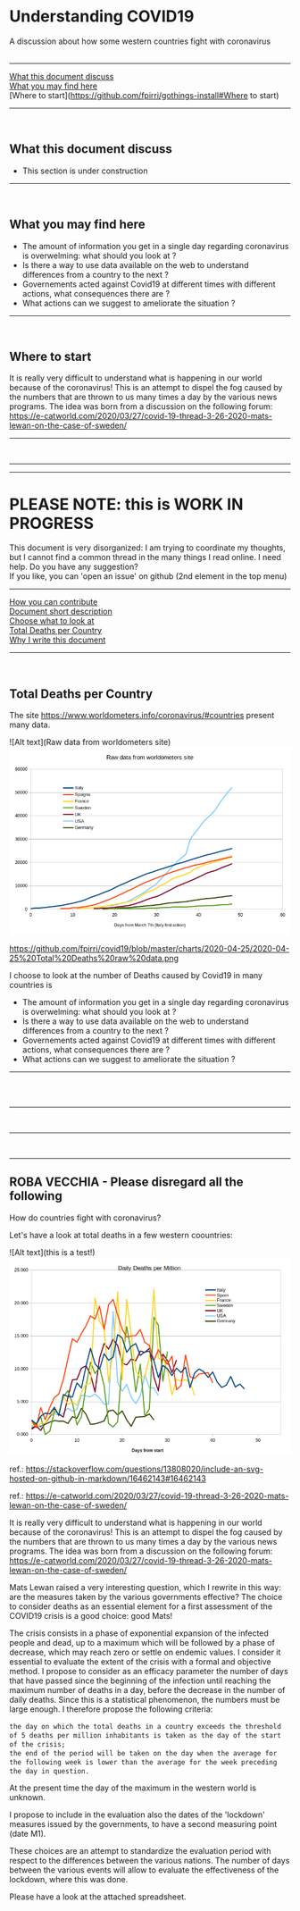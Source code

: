 # Understanding COVID19

A discussion about how some western countries fight with coronavirus  
<br />  

----

[What this document discuss](https://github.com/fpirri/covid19/tree/master/history/2020-04-25#what-this-document-discuss)  
[What you may find here](https://github.com/fpirri/covid19/tree/master/history/2020-04-25#what-you-may-find-here)  
[Where to start](https://github.com/fpirri/gothings-install#Where to start)  
  
----

<br />

What this document discuss
----  

* This section is under construction

----

<br />

What you may find here
----  

* The amount of information you get in a single day regarding coronavirus is overwelming: what should you look at ? 
* Is there a way to use data available on the web to understand differences from a country to the next ?
* Governements acted against Covid19 at different times with different actions, what consequences there are ?
* What actions can we suggest to ameliorate the situation ?   

----

<br />

Where to start
----  

It is really very difficult to understand what is happening in our world because of the coronavirus! This is an attempt to dispel the fog caused by the numbers that are thrown to us many times a day by the various news programs. The idea was born from a discussion on the following forum: https://e-catworld.com/2020/03/27/covid-19-thread-3-26-2020-mats-lewan-on-the-case-of-sweden/


----
<br />  

----
  
----

PLEASE NOTE: this is WORK IN PROGRESS
===

This document is very disorganized: I am trying to coordinate my thoughts, but I cannot find a common thread in the many things I read online.
I need help. Do you have any suggestion?
<br />
If you like, you can 'open an issue' on github (2nd element in the top menu)


----

[How you can contribute](https://github.com/fpirri/gothings-install#How-you-can-contribute)  
[Document short description](https://github.com/fpirri/gothings-install#gothingssystem-short-description)  
[Choose what to look at](https://github.com/fpirri/gothings-install#gothingssystem-short-description)  
[Total Deaths per Country](https://github.com/fpirri/gothings-install#gothingssystem-short-description)  
[Why I write this document](https://github.com/fpirri/gothings-install#pre-installation-steps)  

----

<br />

Total Deaths per Country
----  

The site https://www.worldometers.info/coronavirus/#countries present many data. 

![Alt text](Raw data from worldometers site)
<img src="https://github.com/fpirri/covid19/raw/master/history/images/2020-04-25%20Total%20Deaths%20raw%20data.png">



https://github.com/fpirri/covid19/blob/master/charts/2020-04-25/2020-04-25%20Total%20Deaths%20raw%20data.png


I choose to look at the number  of Deaths caused by Covid19 in many countries is
* The amount of information you get in a single day regarding coronavirus is overwelming: what should you look at ? 
* Is there a way to use data available on the web to understand differences from a country to the next ?
* Governements acted against Covid19 at different times with different actions, what consequences there are ?
* What actions can we suggest to ameliorate the situation ?   

----

<br />

<br />

----


<br />

----


<br />

----


ROBA VECCHIA - Please disregard all the following
----


How do countries fight with coronavirus?

Let's have a look at total deaths in a few western coountries:

![Alt text](this is a test!)
<img src="https://github.com/fpirri/covid19/blob/master/charts/2020-04-25/2020-04-25%20Countries%20Daily%20Deaths%20per%20Million.01.png">


ref.: https://stackoverflow.com/questions/13808020/include-an-svg-hosted-on-github-in-markdown/16462143#16462143

ref.: https://e-catworld.com/2020/03/27/covid-19-thread-3-26-2020-mats-lewan-on-the-case-of-sweden/

It is really very difficult to understand what is happening in our world because of the coronavirus! This is an attempt to dispel the fog caused by the numbers that are thrown to us many times a day by the various news programs. The idea was born from a discussion on the following forum: https://e-catworld.com/2020/03/27/covid-19-thread-3-26-2020-mats-lewan-on-the-case-of-sweden/

Mats Lewan raised a very interesting question, which I rewrite in this way: are the measures taken by the various governments effective? The choice to consider deaths as an essential element for a first assessment of the COVID19 crisis is a good choice: good Mats!

The crisis consists in a phase of exponential expansion of the infected people and dead, up to a maximum which will be followed by a phase of decrease, which may reach zero or settle on endemic values. I consider it essential to evaluate the extent of the crisis with a formal and objective method. I propose to consider as an efficacy parameter the number of days that have passed since the beginning of the infection until reaching the maximum number of deaths in a day, before the decrease in the number of daily deaths. Since this is a statistical phenomenon, the numbers must be large enough. I therefore propose the following criteria:

    the day on which the total deaths in a country exceeds the threshold of 5 deaths per million inhabitants is taken as the day of the start of the crisis;
    the end of the period will be taken on the day when the average for the following week is lower than the average for the week preceding the day in question.

At the present time the day of the maximum in the western world is unknown.

I propose to include in the evaluation also the dates of the 'lockdown' measures issued by the governments, to have a second measuring point (date M1).

These choices are an attempt to standardize the evaluation period with respect to the differences between the various nations. The number of days between the various events will allow to evaluate the effectiveness of the lockdown, where this was done.

Please have a look at the attached spreadsheet.
